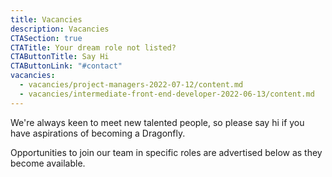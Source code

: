 ```yaml
---
title: Vacancies
description: Vacancies
CTASection: true
CTATitle: Your dream role not listed?
CTAButtonTitle: Say Hi
CTAButtonLink: "#contact"
vacancies:
  - vacancies/project-managers-2022-07-12/content.md
  - vacancies/intermediate-front-end-developer-2022-06-13/content.md
---
```


We're always keen to meet new talented people, so please say hi if you have
aspirations of becoming a Dragonfly.

Opportunities to join our team in specific roles are advertised below as they
become available.
